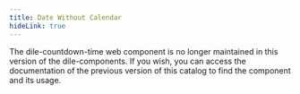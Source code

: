 ```yaml
---
title: Date Without Calendar
hideLink: true
---
```


The dile-countdown-time web component is no longer maintained in this version of the dile-components. If you wish, you can access the documentation of the previous version of this catalog to find the component and its usage.